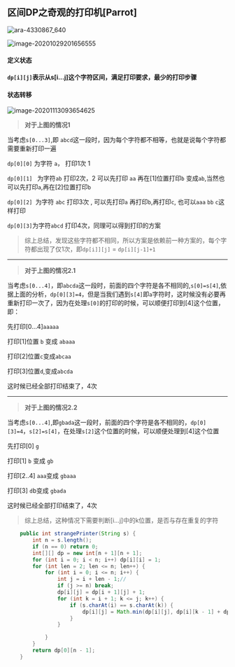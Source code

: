 ## 区间DP之奇观的打印机[Parrot]

![ara-4330867_640](D:\Dev\SrcCode\geek-algorithm-leetcode\src\main\leetcode_manuscripts\dp\interval_dp\区间DP之奇观的打印机[Parrot].assets\ara-4330867_640.jpg)



![image-20201029201656555](D:\Dev\SrcCode\geek-algorithm-leetcode\src\main\leetcode_manuscripts\dp\interval_dp\区间DP之奇观的打印机[Parrot].assets\image-20201029201656555.png)

#### 定义状态

**`dp[i][j]`表示从s[i...j]这个字符区间，满足打印要求，最少的打印步骤**

#### 状态转移

![image-20201113093654625](D:\Dev\SrcCode\geek-algorithm-leetcode\src\main\leetcode_manuscripts\dp\interval_dp\区间DP之奇观的打印机[Parrot].assets\image-20201113093654625.png)

>  **对于上图的情况1**

当考虑`s[0...3]`,即 `abcd`这一段时，因为每个字符都不相等，也就是说每个字符都需要重新打印一遍

`dp[0][0]`  为字符  `a`， 打印1次 1 

`dp[0][1] ` 为字符`ab`  打印2次，2 可以先打印 `aa` 再在[1]位置打印`b` 变成`ab`,当然也可以先打印`a`,再在[2]位置打印`b`

`dp[0][2] `为字符 `abc` 打印3次 , 可以先打印`a` 再打印`b`,再打印`c`, 也可以`aaa` `bb` `c`这样打印

`dp[0][3]`为字符`abcd` 打印4次，同理可以得到打印的方案

>  综上总结，发现这些字符都不相同，所以方案是依赖前一种方案的，每个字符都出现了仅1次，即`dp[i]][j]` = `dp[i][j-1]+1`

---

> **对于上图的情况2.1**

当考虑`s[0...4]`，即`abcda`这一段时，前面的四个字符是各不相同的,`s[0]=s[4]`,依据上面的分析，`dp[0][3]=4`，但是当我们遇到`s[4]`即`a`字符时，这时候没有必要再重新打印一次了，因为在处理`s[0]`的打印的时候，可以顺便打印到[4]这个位置，即：

先打印[0...4]`aaaaa `

打印[1]位置 `b` 变成 `abaaa` 

打印[2]位置`c`变成`abcaa`

打印[3]位置`d`,变成`abcda`

这时候已经全部打印结束了，4次

---

> **对于上图的情况2.2**

当考虑`s[0...4]`,即`gbada`这一段时，前面的四个字符是各不相同的，`dp[0][3]=4`，`s[2]=s[4]`，在处理`s[2]`这个位置的时候，可以顺便处理到[4]这个位置

先打印[0] `g`

打印[1] `b` 变成 `gb`

打印[2..4] `aaa`变成 `gbaaa`

打印[3] `d`b变成 `gbada`

这时候已经全部打印结束了，4次

> 综上总结，这种情况下需要判断[i...j]中的k位置，是否与存在重复的字符



```java
    public int strangePrinter(String s) {
        int n = s.length();
        if (n == 0) return 0;
        int[][] dp = new int[n + 1][n + 1];
        for (int i = 0; i < n; i++) dp[i][i] = 1;
        for (int len = 2; len <= n; len++) {
            for (int i = 0; i <= n; i++) {
                int j = i + len - 1;//
                if (j >= n) break;
                dp[i][j] = dp[i + 1][j] + 1;
                for (int k = i + 1; k <= j; k++) {
                    if (s.charAt(i) == s.charAt(k)) {
                        dp[i][j] = Math.min(dp[i][j], dp[i][k - 1] + dp[k + 1][j]);
                    }
                }

            }
        }
        return dp[0][n - 1];
    }
```


